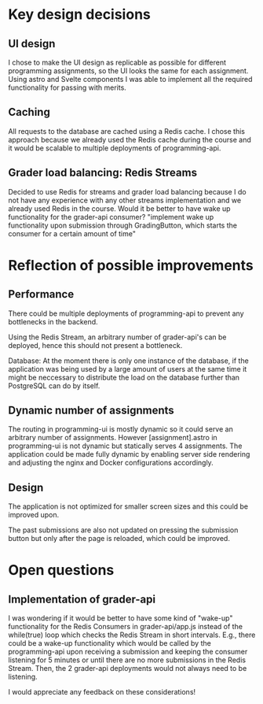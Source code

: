 # Key design decisions

## UI design

I chose to make the UI design as replicable as possible for different programming assignments, so the UI looks the same for each assignment. Using astro and Svelte components I was able to implement all the required functionality for passing with merits.

## Caching

All requests to the database are cached using a Redis cache. I chose this approach because we already used the Redis cache during the course and it would be scalable to multiple deployments of programming-api.

## Grader load balancing: Redis Streams

Decided to use Redis for streams and grader load balancing because I do not have any experience with any other streams implementation and we already used Redis in the course.
Would it be better to have wake up functionality for the grader-api consumer? "implement wake up functionality upon submission through GradingButton, which starts the consumer for a certain amount of time"

# Reflection of possible improvements

## Performance

There could be multiple deployments of programming-api to prevent any bottlenecks in the backend.

Using the Redis Stream, an arbitrary number of grader-api's can be deployed, hence this should not present a bottleneck.

Database: At the moment there is only one instance of the database, if the application was being used by a large amount of users at the same time it might be neccessary to distribute the load on the database further than PostgreSQL can do by itself.

## Dynamic number of assignments

The routing in programming-ui is mostly dynamic so it could serve an arbitrary number of assignments. However [assignment].astro in programming-ui is not dynamic but statically serves 4 assignments. The application could be made fully dynamic by enabling server side rendering and adjusting the nginx and Docker configurations accordingly.

## Design

The application is not optimized for smaller screen sizes and this could be improved upon.

The past submissions are also not updated on pressing the submission button but only after the page is reloaded, which could be improved.

# Open questions

## Implementation of grader-api

I was wondering if it would be better to have some kind of "wake-up" functionality for the Redis Consumers in grader-api/app.js instead of the while(true) loop which checks the Redis Stream in short intervals. E.g., there could be a wake-up functionality which would be called by the programming-api upon receiving a submission and keeping the consumer listening for 5 minutes or until there are no more submissions in the Redis Stream. Then, the 2 grader-api deployments would not always need to be listening.

I would appreciate any feedback on these considerations!